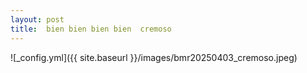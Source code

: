 ```yaml
---
layout: post
title:  bien bien bien bien  cremoso
---
```


![_config.yml]({{ site.baseurl }}/images/bmr20250403_cremoso.jpeg)
